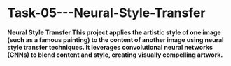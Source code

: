 # Task-05---Neural-Style-Transfer
**Neural Style Transfer  This project applies the artistic style of one image (such as a famous painting) to the content of another image using neural style transfer techniques. It leverages convolutional neural networks (CNNs) to blend content and style, creating visually compelling artwork.**
